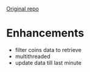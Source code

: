 
[Original repo](https://github.com/gosuto-ai/candlestick_retriever)

# Enhancements

- filter coins data to retrieve
- multithreaded
- update data till last minute